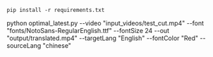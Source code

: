     pip install -r requirements.txt

python optimal_latest.py --video "input_videos/test_cut.mp4" --font "fonts/NotoSans-RegularEnglish.ttf" --fontSize 24 --out "output/translated.mp4" --targetLang "English" --fontColor "Red" --sourceLang "chinese"
